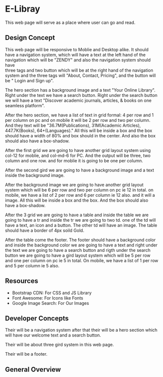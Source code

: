 # E-Libray
This web page will serve as a place where user can go and read.

## Design Concept
This web page will be responsive to Moblie and Desktop alike. It should have a navigation system, which will have a text at the left hand of the navigation which will be "ZENDY" and also the navigation system should have  
three tags and two button which will be at the right hand of the navigation system and the three tags will "About, Contact, Pricing", and the button will be " Login and Sign up".

The hero section has a background image and a text "Your Online Library". Right under the text we have a search button. Right under the search button we will have a text "Discover academic journals, articles, & books on one seamless platform".

After the hero section, we have a list of text in grid formal: 4 per row and 1 per column on pc and on mobile it will be 2 per row and two per column. And they text will be "36.7M(Publications), 31M(Academic Articles), 447.7K(Books), 64+(Languages)." All this will be inside a box and the box should have a width of 80% and box should in the center. And also the box should also have a box-shadow.

After the first grid we are going to have another grid layout system using col-12 for moblie, and col-md-6 for PC. And the output will be three, two column and one row. and for moblie it is going to be one per column.

After the second gird we are going to have a background image and a text inside the background image. 

After the background image we are going to have another grid layout system which will be 6 per row and two per column on pc ie 12 in total. on mobile, we have a list of 2 per row and 6 per column ie 12 also. and it will a image. All this will be inside a box and the box. And the box should also have a box-shadow.

After the 3 grid we are going to have a table and inside the table we are going to have a tr and inside the tr we are going to two td. one of the td will have a text, an icon and a button. The other td will have an image. The table should have a border of 4px soild Gold.


After the table come the footer. The footer should have a background color and inside the background color we are going to have a text and right under the text we are going to have a search button and rigth under the search button we are going to have a gird layout system which will be 5 per row and one per column on pc ie 5 in total. On mobile, we have a list of 1 per row and 5 per column ie 5 also.

## Resources
* Bootstrap CDN: For CSS and JS Library
* Font Awesome: For Icons like Fonts
* Google Image Search: For Our Images

## Developer Concepts
Their will be a navigation system after that their will be a hero section which will have our welcome text and a search button.

Their will be about three gird system in this web page.

Their will be a footer.

## General Overview








